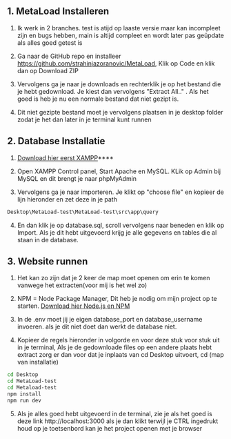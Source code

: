 ## 1. MetaLoad Installeren

1. Ik werk in 2 branches. test is atijd op laaste versie maar kan incompleet zijn en bugs hebben, main is altijd compleet en wordt later pas geüpdate als alles goed getest is

2. Ga naar de GitHub repo en installeer https://github.com/strahinjazoranovic/MetaLoad, Klik op Code en klik dan op Download ZIP

3. Vervolgens ga je naar je downloads en rechterklik je op het bestand die je hebt gedownload. Je kiest dan vervolgens "Extract All.." . Als het goed is heb je nu een normale bestand dat niet gezipt is.

4. Dit niet gezipte bestand moet je vervolgens plaatsen in je desktop folder zodat je het dan later in je terminal kunt runnen

## 2. Database Installatie  

1. [Download hier eerst XAMPP](https://www.apachefriends.org/download.html)****

2. Open XAMPP Control panel, Start Apache en MySQL. KLik op Admin bij MySQL en dit brengt je naar phpMyAdmin
   
3. Vervolgens ga je naar importeren. Je klikt op "choose file" en kopieer de lijn hieronder en zet deze in je path

```bash
Desktop\MetaLoad-test\MetaLoad-test\src\app\query
```
4. En dan klik je op database.sql, scroll vervolgens naar beneden en klik op Import. Als je dit hebt uitgevoerd krijg je alle gegevens en tables die al staan in de database.

## 3. Website runnen

1. Het kan zo zijn dat je 2 keer de map moet openen om erin te komen vanwege het extracten(voor mij is het wel zo)

2. NPM = Node Package Manager, Dit heb je nodig om mijn project op te starten. [Download hier Node.js en NPM](https://nodejs.org)

3. In de .env moet jij je eigen database_port en database_username invoeren. als je dit niet doet dan werkt de database niet.

4. Kopieer de regels hieronder in volgorde en voor deze stuk voor stuk uit in je terminal, Als je de gedownloade files op een andere plaats hebt extract zorg er dan voor dat je inplaats van cd Desktop uitvoert, cd (map van installatie)

```bash
cd Desktop
cd MetaLoad-test
cd Metaload-test
npm install
npm run dev
```
5. Als je alles goed hebt uitgevoerd in de terminal, zie je als het goed is deze link http://localhost:3000
als je dan klikt terwijl je CTRL ingedrukt houd op je toetsenbord kan je het project openen met je browser
